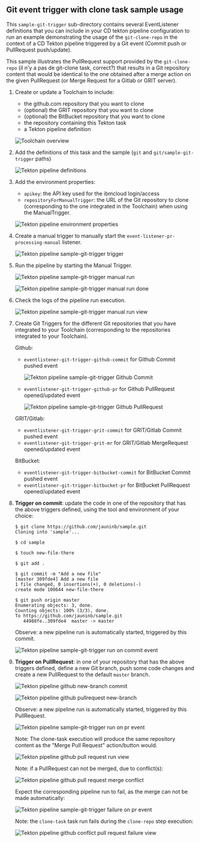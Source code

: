 ## Git event trigger with clone task sample usage ##

This `sample-git-trigger` sub-directory contains several EventListener definitions that you can include in your CD tekton pipeline configuration to run an example demonstrating the usage of the `git-clone-repo` in the context of a CD Tekton pipeline triggered by a Git event (Commit push or PullRequest push/update).

This sample illustrates the PullRequest support provided by the `git-clone-repo` (il n'y a pas de git-clone task, correct?) that results in a Git repository content that would be identical to the one obtained after a merge action on the given PullRequest (or Merge Request for a Gitlab or GRIT server).

1) Create or update a Toolchain to include:

   - the github.com repository that you want to clone
   - (optional) the GRIT repository that you want to clone
   - (optional) the BitBucket repository that you want to clone
   - the repository containing this Tekton task
   - a Tekton pipeline definition

   ![Toolchain overview](https://github.ibm.com/one-pipeline/docs/blob/master/assets/common-tekton-tasks/git/git-trigger/sample-git-trigger-toolchain-overview.png)

2) Add the definitions of this task and the sample (`git` and `git/sample-git-trigger` paths)

   ![Tekton pipeline definitions](https://github.ibm.com/one-pipeline/docs/blob/master/assets/common-tekton-tasks/git/git-trigger/sample-git-trigger-tekton-pipeline-definitions.png)

3) Add the environment properties:

   - `apikey`: the API key used for the ibmcloud login/access
   - `repositoryForManualTrigger`: the URL of the Git repository to clone (corresponding to the one integrated in the Toolchain) when using the ManualTrigger.

   ![Tekton pipeline environment properties](https://github.ibm.com/one-pipeline/docs/blob/master/assets/common-tekton-tasks/git/git-trigger/sample-git-trigger-tekton-pipeline-environment-properties.png)

4) Create a manual trigger to manually start the `event-listener-pr-processing-manual` listener.

   ![Tekton pipeline sample-git-trigger trigger](https://github.ibm.com/one-pipeline/docs/blob/master/assets/common-tekton-tasks/git/git-trigger/sample-git-trigger-tekton-pipeline-manual-trigger.png)

5) Run the pipeline by starting the Manual Trigger.

   ![Tekton pipeline sample-git-trigger manual run](https://github.ibm.com/one-pipeline/docs/blob/master/assets/common-tekton-tasks/git/git-trigger/sample-git-trigger-tekton-pipeline-manual-trigger-start.png)

   ![Tekton pipeline sample-git-trigger manual run done](https://github.ibm.com/one-pipeline/docs/blob/master/assets/common-tekton-tasks/git/git-trigger/sample-git-trigger-tekton-pipeline-manual-trigger-done.png)

6) Check the logs of the pipeline run execution.

   ![Tekton pipeline sample-git-trigger manual run view](https://github.ibm.com/one-pipeline/docs/blob/master/assets/common-tekton-tasks/git/git-trigger/sample-git-trigger-tekton-pipeline-run-manual-trigger-view.png)

7) Create Git Triggers for the different Git repositories that you have integrated to your Toolchain (corresponding to the repositories integrated to your Toolchain).

   Github:
    - `eventlistener-git-trigger-github-commit` for Github Commit pushed event

      ![Tekton pipeline sample-git-trigger Github Commit](https://github.ibm.com/one-pipeline/docs/blob/master/assets/common-tekton-tasks/git/git-trigger/sample-git-trigger-github-commit-trigger-configuration.png)

    - `eventlistener-git-trigger-github-pr` for Github PullRequest opened/updated event

      ![Tekton pipeline sample-git-trigger Github PullRequest](https://github.ibm.com/one-pipeline/docs/blob/master/assets/common-tekton-tasks/git/git-trigger/sample-git-trigger-github-pullrequest-trigger-configuration.png)

   GRIT/Gitlab:
    - `eventlistener-git-trigger-grit-commit` for GRIT/Gitlab Commit pushed event
    - `eventlistener-git-trigger-grit-mr` for GRIT/Gitlab MergeRequest opened/updated event

   BitBucket:
    - `eventlistener-git-trigger-bitbucket-commit` for BitBucket Commit pushed event
    - `eventlistener-git-trigger-bitbucket-pr` for BitBucket PullRequest opened/updated event

8) **Trigger on commit**: update the code in one of the repository that has the above triggers defined, using the tool and environment of your choice:

   ```
   $ git clone https://github.com/jauninb/sample.git
   Cloning into 'sample'...

   $ cd sample

   $ touch new-file-there

   $ git add .

   $ git commit -m "Add a new file"
   [master 309fde4] Add a new file
   1 file changed, 0 insertions(+), 0 deletions(-)
   create mode 100644 new-file-there

   $ git push origin master
   Enumerating objects: 3, done.
   Counting objects: 100% (3/3), done.
   To https://github.com/jauninb/sample.git
      44988fe..309fde4  master -> master
   ```

   Observe: a new pipeline run is automatically started, triggered by this commit.

   ![Tekton pipeline sample-git-trigger run on commit event](https://github.ibm.com/one-pipeline/docs/blob/master/assets/common-tekton-tasks/git/git-trigger/sample-git-trigger-github-commit-event-run.png)

9) **Trigger on PullRequest**: in one of your repository that has the above triggers defined, define a new Git branch, push some code changes and create a new PullRequest to the default `master` branch.

   ![Tekton pipeline github new-branch commit](https://github.ibm.com/one-pipeline/docs/blob/master/assets/common-tekton-tasks/git/git-trigger/github-sample-new-branch-commit.png)

   ![Tekton pipeline github pullrequest new-branch](https://github.ibm.com/one-pipeline/docs/blob/master/assets/common-tekton-tasks/git/git-trigger/github-pull-request-overview.png)

   Observe: a new pipeline run is automatically started, triggered by this PullRequest.

   ![Tekton pipeline sample-git-trigger run on pr event](https://github.ibm.com/one-pipeline/docs/blob/master/assets/common-tekton-tasks/git/git-trigger/sample-git-trigger-github-pullrequest-event-run.png)

   Note: The clone-task execution will produce the same repository content as the "Merge Pull Request" action/button would.

   ![Tekton pipeline github pull request run view](https://github.ibm.com/one-pipeline/docs/blob/master/assets/common-tekton-tasks/git/git-trigger/sample-git-trigger-tekton-pipeline-run-github-pr-trigger-view.png)


   Note: if a PullRequest can not be merged, due to conflict(s):

   ![Tekton pipeline github pull request merge conflict](https://github.ibm.com/one-pipeline/docs/blob/master/assets/common-tekton-tasks/git/git-trigger/github-pull-request-merge-conflict.png)

   Expect the corresponding pipeline run to fail, as the merge can not be made automatically:

   ![Tekton pipeline sample-git-trigger failure on pr event](https://github.ibm.com/one-pipeline/docs/blob/master/assets/common-tekton-tasks/git/git-trigger/sample-git-trigger-github-pullrequest-event-failure.png)

   Note: the `clone-task` task run fails during the `clone-repo` step execution:

   ![Tekton pipeline github conflict pull request failure view](https://github.ibm.com/one-pipeline/docs/blob/master/assets/common-tekton-tasks/git/git-trigger/sample-git-trigger-tekton-pipeline-run-github-pr-conflict-view.png)
